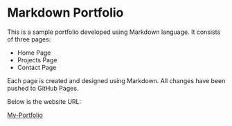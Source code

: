# Markdown Portfolio

This is a sample portfolio developed using Markdown language. It consists of three pages:

- Home Page
- Projects Page
- Contact Page

Each page is created and designed using Markdown. All changes have been pushed to GitHub Pages.

Below is the website URL:

[My-Portfolio](https://mohithjegan.github.io/markdown-portfolio/)
